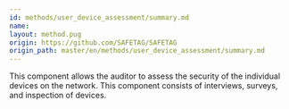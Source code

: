 ```yaml
---
id: methods/user_device_assessment/summary.md
name: 
layout: method.pug
origin: https://github.com/SAFETAG/SAFETAG
origin_path: master/en/methods/user_device_assessment/summary.md
---
```

This component allows the auditor to assess the security of the individual devices on the network. This component consists of interviews, surveys, and inspection of devices.


